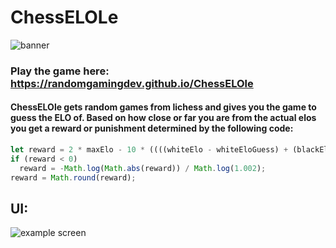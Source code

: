 # ChessELOLe
![banner](https://github.com/user-attachments/assets/38673344-70dc-4e9a-bbc6-4cc00c4f6d7d)

### Play the game here: https://randomgamingdev.github.io/ChessELOle

#### ChessELOle gets random games from lichess and gives you the game to guess the ELO of. Based on how close or far you are from the actual elos you get a reward or punishment determined by the following code:
```js
let reward = 2 * maxElo - 10 * ((((whiteElo - whiteEloGuess) + (blackElo - blackEloGuess)) * 0.05) ** 2);
if (reward < 0)
  reward = -Math.log(Math.abs(reward)) / Math.log(1.002);
reward = Math.round(reward);
```

## UI:
![example screen](https://github.com/user-attachments/assets/014c299f-902e-4b11-afc6-0801acd69a22)

